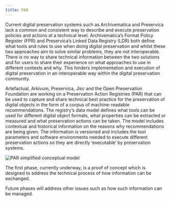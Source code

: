 ```yaml
---
title: PAR
---
```

Current digital preservation systems such as Archivematica and Preservica lack a common and consistent way to describe and execute preservation policies and actions at a technical level. Archivematica’s Format Policy Register (FPR) and Preservica’s Linked Data Registry (LDR) both define what tools and rules to use when doing digital preservation and whilst these two approaches aim to solve similar problems, they are not interoperable. There is no way to share technical information between the two solutions and for users to share their experience on what approaches to use in different contexts and why. This hinders implementation and execution of digital preservation in an interoperable way within the digital preservation community.

Artefactual, Arkivum, Preservica, Jisc and the Open Preservation Foundation are working on a Preservation Action Registries (PAR) that can be used to capture and share technical best practice for the preservation of digital objects in the form of a corpus of machine-readable recommendations. The registry’s data model defines what tools can be used for different digital object formats, what properties can be extracted or measured and what preservation actions can be taken. The model includes contextual and historical information on the reasons why recommendations are being given. The information is versioned and includes the tool parameters and software environments needed to execute different preservation actions so they are directly ‘executable’ by preservation systems.

<img src="/assets/img/par-model.svg" alt="PAR simplified conceptual model"/>

The first phase, currently underway, is a proof of concept which is designed to address the technical process of how information can be exchanged.

Future phases will address other issues such as how such information can be managed.

